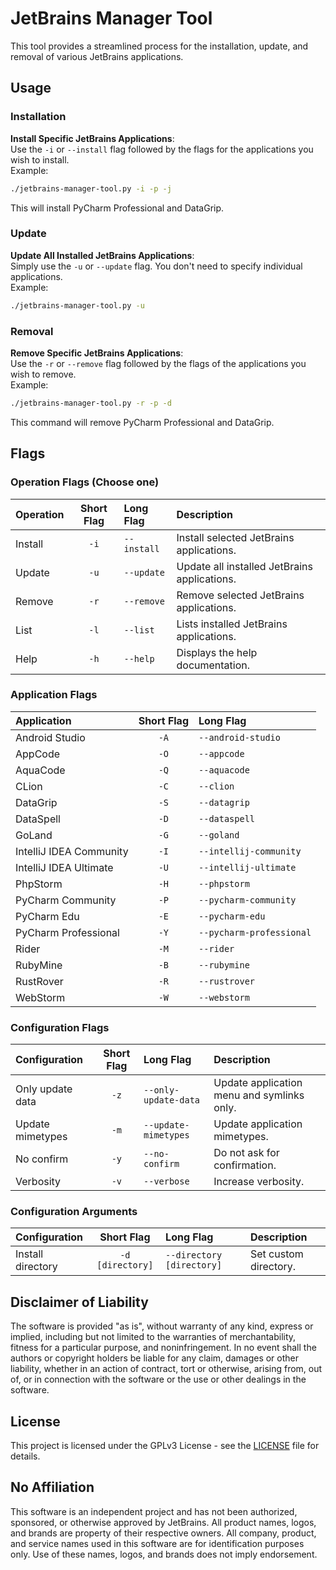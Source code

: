 # JetBrains Manager Tool

This tool provides a streamlined process for the installation, update, and removal of various JetBrains applications.
  
## Usage

### Installation

**Install Specific JetBrains Applications**:  
Use the `-i` or `--install` flag followed by the flags for the applications you wish to install.  
Example:  
   ```bash
   ./jetbrains-manager-tool.py -i -p -j
   ```
This will install PyCharm Professional and DataGrip.

### Update

**Update All Installed JetBrains Applications**:  
Simply use the `-u` or `--update` flag. You don't need to specify individual applications.  
Example:  
   ```bash
   ./jetbrains-manager-tool.py -u
   ```

### Removal
**Remove Specific JetBrains Applications**:  
Use the `-r` or `--remove` flag followed by the flags of the applications you wish to remove.  
Example:  
   ```bash
   ./jetbrains-manager-tool.py -r -p -d
   ```
This command will remove PyCharm Professional and DataGrip.
  
## Flags

### Operation Flags (Choose one)

| Operation | Short Flag | Long Flag                | Description                                  |
|:----------|:----------:|:-------------------------|:---------------------------------------------|
| Install   |    `-i`    | `--install`              | Install selected JetBrains applications.     |
| Update    |    `-u`    | `--update`               | Update all installed JetBrains applications. |
| Remove    |    `-r`    | `--remove`               | Remove selected JetBrains applications.      |
| List      |    `-l`    | `--list`                 | Lists installed JetBrains applications.      |
| Help      |    `-h`    | `--help`                 | Displays the help documentation.             |

### Application Flags

| Application               | Short Flag | Long Flag                |
|:--------------------------|:----------:|:-------------------------|
| Android Studio            |    `-A`    | `--android-studio`       |
| AppCode                   |    `-O`    | `--appcode`              |
| AquaCode                  |    `-Q`    | `--aquacode`             |
| CLion                     |    `-C`    | `--clion`                |
| DataGrip                  |    `-S`    | `--datagrip`             |
| DataSpell                 |    `-D`    | `--dataspell`            |
| GoLand                    |    `-G`    | `--goland`               |
| IntelliJ IDEA Community   |    `-I`    | `--intellij-community`   |
| IntelliJ IDEA Ultimate    |    `-U`    | `--intellij-ultimate`    |
| PhpStorm                  |    `-H`    | `--phpstorm`             |
| PyCharm Community         |    `-P`    | `--pycharm-community`    |
| PyCharm Edu               |    `-E`    | `--pycharm-edu`          |
| PyCharm Professional      |    `-Y`    | `--pycharm-professional` |
| Rider                     |    `-M`    | `--rider`                |
| RubyMine                  |    `-B`    | `--rubymine`             |
| RustRover                 |    `-R`    | `--rustrover`            |
| WebStorm                  |    `-W`    | `--webstorm`             |

### Configuration Flags

| Configuration     | Short Flag | Long Flag            | Description                                                         |
|:------------------|:----------:|:---------------------|:--------------------------------------------------------------------|
| Only update data  |    `-z`    | `--only-update-data` | Update application menu and symlinks only.                          |
| Update mimetypes  |    `-m`    | `--update-mimetypes` | Update application mimetypes.                                       |
| No confirm        |    `-y`    | `--no-confirm`       | Do not ask for confirmation.                                        |
| Verbosity         |    `-v`    | `--verbose`          | Increase verbosity.                                                 |

### Configuration Arguments
| Configuration     |    Short Flag    | Long Flag                 | Description                                                |
|:------------------|:----------------:|:--------------------------|:-----------------------------------------------------------|
| Install directory | `-d [directory]` | `--directory [directory]` | Set custom directory.                                      |


## Disclaimer of Liability

The software is provided "as is", without warranty of any kind, express or implied, including but not limited to the warranties of merchantability, fitness for a particular purpose, and noninfringement. In no event shall the authors or copyright holders be liable for any claim, damages or other liability, whether in an action of contract, tort or otherwise, arising from, out of, or in connection with the software or the use or other dealings in the software.
  
## License

This project is licensed under the GPLv3 License - see the [LICENSE](LICENSE) file for details.
  
## No Affiliation
  
This software is an independent project and has not been authorized, sponsored, or otherwise approved by JetBrains. All product names, logos, and brands are property of their respective owners. All company, product, and service names used in this software are for identification purposes only. Use of these names, logos, and brands does not imply endorsement.
